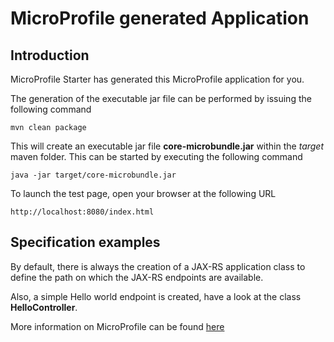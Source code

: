 # MicroProfile generated Application

## Introduction

MicroProfile Starter has generated this MicroProfile application for you.

The generation of the executable jar file can be performed by issuing the following command

    mvn clean package

This will create an executable jar file **core-microbundle.jar** within the _target_ maven folder. This can be started
by executing the following command

    java -jar target/core-microbundle.jar

To launch the test page, open your browser at the following URL

    http://localhost:8080/index.html  

## Specification examples

By default, there is always the creation of a JAX-RS application class to define the path on which the JAX-RS endpoints
are available.

Also, a simple Hello world endpoint is created, have a look at the class **HelloController**.

More information on MicroProfile can be found [here](https://microprofile.io/)


















